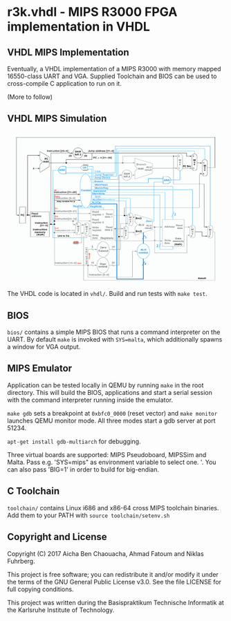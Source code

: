 # r3k.vhdl - MIPS R3000 FPGA implementation in VHDL

## VHDL MIPS Implementation

Eventually, a VHDL implementation of a MIPS R3000 with memory mapped 16550-class UART and VGA.
Supplied Toolchain and BIOS can be used to cross-compile C application to run on it.

(More to follow)

## VHDL MIPS Simulation

![MIPS R3000 single-cycle datapath][datapath]

The VHDL code is located in `vhdl/`. Build and run tests with `make test`.

## BIOS

`bios/` contains a simple MIPS BIOS that runs a command interpreter on the UART. By default `make` is invoked with `SYS=malta`, which additionally spawns a window for VGA output.

## MIPS Emulator

Application can be tested locally in QEMU by running `make` in the root directory.
This will build the BIOS, applications and start a serial session with the command
interpreter running inside the emulator.

`make gdb` sets a breakpoint at `0xbfc0_0000` (reset vector) and `make monitor`
launches QEMU monitor mode. All three modes start a gdb server at port 51234.

`apt-get install gdb-multiarch` for debugging.

Three virtual boards are supported: MIPS Pseudoboard, MIPSSim and Malta. Pass e.g. 'SYS=mips" as environment variable to select one. '. You can also pass 'BIG=1' in order to build for big-endian. 

## C Toolchain

`toolchain/` contains Linux i686 and x86-64 cross MIPS toolchain binaries.
Add them to your PATH with `source toolchain/setenv.sh`


## Copyright and License

Copyright (C) 2017 Aicha Ben Chaouacha, Ahmad Fatoum and Niklas Fuhrberg.

This project is free software; you can redistribute it and/or modify it under the terms of the GNU General Public License v3.0. See the file LICENSE for full copying conditions.

This project was written during the Basispraktikum Technische Informatik at the Karlsruhe Institute of Technology.

[datapath]: https://raw.githubusercontent.com/a3f/r3k.vhdl/master/datapath.png
